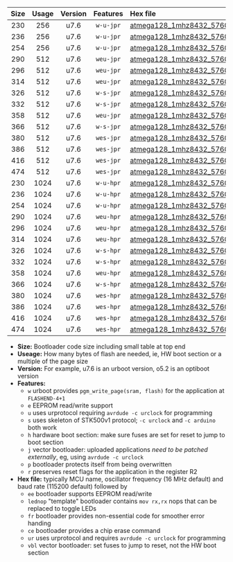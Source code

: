 |Size|Usage|Version|Features|Hex file|
|:-:|:-:|:-:|:-:|:--|
|230|256|u7.6|`w-u-jpr`|[atmega128_1mhz8432_57600bps_ur_vbl.hex](https://raw.githubusercontent.com/stefanrueger/urboot/main//atmega128_1mhz8432_57600bps_ur_vbl.hex)|
|236|256|u7.6|`w-u-jpr`|[atmega128_1mhz8432_57600bps_lednop_ur_vbl.hex](https://raw.githubusercontent.com/stefanrueger/urboot/main//atmega128_1mhz8432_57600bps_lednop_ur_vbl.hex)|
|254|256|u7.6|`w-u-jpr`|[atmega128_1mhz8432_57600bps_lednop_fr_ur_vbl.hex](https://raw.githubusercontent.com/stefanrueger/urboot/main//atmega128_1mhz8432_57600bps_lednop_fr_ur_vbl.hex)|
|290|512|u7.6|`weu-jpr`|[atmega128_1mhz8432_57600bps_ee_ur_vbl.hex](https://raw.githubusercontent.com/stefanrueger/urboot/main//atmega128_1mhz8432_57600bps_ee_ur_vbl.hex)|
|296|512|u7.6|`weu-jpr`|[atmega128_1mhz8432_57600bps_ee_lednop_ur_vbl.hex](https://raw.githubusercontent.com/stefanrueger/urboot/main//atmega128_1mhz8432_57600bps_ee_lednop_ur_vbl.hex)|
|314|512|u7.6|`weu-jpr`|[atmega128_1mhz8432_57600bps_ee_lednop_fr_ur_vbl.hex](https://raw.githubusercontent.com/stefanrueger/urboot/main//atmega128_1mhz8432_57600bps_ee_lednop_fr_ur_vbl.hex)|
|326|512|u7.6|`w-s-jpr`|[atmega128_1mhz8432_57600bps_vbl.hex](https://raw.githubusercontent.com/stefanrueger/urboot/main//atmega128_1mhz8432_57600bps_vbl.hex)|
|332|512|u7.6|`w-s-jpr`|[atmega128_1mhz8432_57600bps_lednop_vbl.hex](https://raw.githubusercontent.com/stefanrueger/urboot/main//atmega128_1mhz8432_57600bps_lednop_vbl.hex)|
|358|512|u7.6|`weu-jpr`|[atmega128_1mhz8432_57600bps_ee_lednop_fr_ce_ur_vbl.hex](https://raw.githubusercontent.com/stefanrueger/urboot/main//atmega128_1mhz8432_57600bps_ee_lednop_fr_ce_ur_vbl.hex)|
|366|512|u7.6|`w-s-jpr`|[atmega128_1mhz8432_57600bps_lednop_fr_vbl.hex](https://raw.githubusercontent.com/stefanrueger/urboot/main//atmega128_1mhz8432_57600bps_lednop_fr_vbl.hex)|
|380|512|u7.6|`wes-jpr`|[atmega128_1mhz8432_57600bps_ee_vbl.hex](https://raw.githubusercontent.com/stefanrueger/urboot/main//atmega128_1mhz8432_57600bps_ee_vbl.hex)|
|386|512|u7.6|`wes-jpr`|[atmega128_1mhz8432_57600bps_ee_lednop_vbl.hex](https://raw.githubusercontent.com/stefanrueger/urboot/main//atmega128_1mhz8432_57600bps_ee_lednop_vbl.hex)|
|416|512|u7.6|`wes-jpr`|[atmega128_1mhz8432_57600bps_ee_lednop_fr_vbl.hex](https://raw.githubusercontent.com/stefanrueger/urboot/main//atmega128_1mhz8432_57600bps_ee_lednop_fr_vbl.hex)|
|474|512|u7.6|`wes-jpr`|[atmega128_1mhz8432_57600bps_ee_lednop_fr_ce_vbl.hex](https://raw.githubusercontent.com/stefanrueger/urboot/main//atmega128_1mhz8432_57600bps_ee_lednop_fr_ce_vbl.hex)|
|230|1024|u7.6|`w-u-hpr`|[atmega128_1mhz8432_57600bps_ur.hex](https://raw.githubusercontent.com/stefanrueger/urboot/main//atmega128_1mhz8432_57600bps_ur.hex)|
|236|1024|u7.6|`w-u-hpr`|[atmega128_1mhz8432_57600bps_lednop_ur.hex](https://raw.githubusercontent.com/stefanrueger/urboot/main//atmega128_1mhz8432_57600bps_lednop_ur.hex)|
|254|1024|u7.6|`w-u-hpr`|[atmega128_1mhz8432_57600bps_lednop_fr_ur.hex](https://raw.githubusercontent.com/stefanrueger/urboot/main//atmega128_1mhz8432_57600bps_lednop_fr_ur.hex)|
|290|1024|u7.6|`weu-hpr`|[atmega128_1mhz8432_57600bps_ee_ur.hex](https://raw.githubusercontent.com/stefanrueger/urboot/main//atmega128_1mhz8432_57600bps_ee_ur.hex)|
|296|1024|u7.6|`weu-hpr`|[atmega128_1mhz8432_57600bps_ee_lednop_ur.hex](https://raw.githubusercontent.com/stefanrueger/urboot/main//atmega128_1mhz8432_57600bps_ee_lednop_ur.hex)|
|314|1024|u7.6|`weu-hpr`|[atmega128_1mhz8432_57600bps_ee_lednop_fr_ur.hex](https://raw.githubusercontent.com/stefanrueger/urboot/main//atmega128_1mhz8432_57600bps_ee_lednop_fr_ur.hex)|
|326|1024|u7.6|`w-s-hpr`|[atmega128_1mhz8432_57600bps.hex](https://raw.githubusercontent.com/stefanrueger/urboot/main//atmega128_1mhz8432_57600bps.hex)|
|332|1024|u7.6|`w-s-hpr`|[atmega128_1mhz8432_57600bps_lednop.hex](https://raw.githubusercontent.com/stefanrueger/urboot/main//atmega128_1mhz8432_57600bps_lednop.hex)|
|358|1024|u7.6|`weu-hpr`|[atmega128_1mhz8432_57600bps_ee_lednop_fr_ce_ur.hex](https://raw.githubusercontent.com/stefanrueger/urboot/main//atmega128_1mhz8432_57600bps_ee_lednop_fr_ce_ur.hex)|
|366|1024|u7.6|`w-s-hpr`|[atmega128_1mhz8432_57600bps_lednop_fr.hex](https://raw.githubusercontent.com/stefanrueger/urboot/main//atmega128_1mhz8432_57600bps_lednop_fr.hex)|
|380|1024|u7.6|`wes-hpr`|[atmega128_1mhz8432_57600bps_ee.hex](https://raw.githubusercontent.com/stefanrueger/urboot/main//atmega128_1mhz8432_57600bps_ee.hex)|
|386|1024|u7.6|`wes-hpr`|[atmega128_1mhz8432_57600bps_ee_lednop.hex](https://raw.githubusercontent.com/stefanrueger/urboot/main//atmega128_1mhz8432_57600bps_ee_lednop.hex)|
|416|1024|u7.6|`wes-hpr`|[atmega128_1mhz8432_57600bps_ee_lednop_fr.hex](https://raw.githubusercontent.com/stefanrueger/urboot/main//atmega128_1mhz8432_57600bps_ee_lednop_fr.hex)|
|474|1024|u7.6|`wes-hpr`|[atmega128_1mhz8432_57600bps_ee_lednop_fr_ce.hex](https://raw.githubusercontent.com/stefanrueger/urboot/main//atmega128_1mhz8432_57600bps_ee_lednop_fr_ce.hex)|

- **Size:** Bootloader code size including small table at top end
- **Useage:** How many bytes of flash are needed, ie, HW boot section or a multiple of the page size
- **Version:** For example, u7.6 is an urboot version, o5.2 is an optiboot version
- **Features:**
  + `w` urboot provides `pgm_write_page(sram, flash)` for the application at `FLASHEND-4+1`
  + `e` EEPROM read/write support
  + `u` uses urprotocol requiring `avrdude -c urclock` for programming
  + `s` uses skeleton of STK500v1 protocol; `-c urclock` and `-c arduino` both work
  + `h` hardware boot section: make sure fuses are set for reset to jump to boot section
  + `j` vector bootloader: uploaded applications *need to be patched externally*, eg, using `avrdude -c urclock`
  + `p` bootloader protects itself from being overwritten
  + `r` preserves reset flags for the application in the register R2
- **Hex file:** typically MCU name, oscillator frequency (16 MHz default) and baud rate (115200 default) followed by
  + `ee` bootloader supports EEPROM read/write
  + `lednop` "template" bootloader contains `mov rx,rx` nops that can be replaced to toggle LEDs
  + `fr` bootloader provides non-essential code for smoother error handing
  + `ce` bootloader provides a chip erase command
  + `ur` uses urprotocol and requires `avrdude -c urclock` for programming
  + `vbl` vector bootloader: set fuses to jump to reset, not the HW boot section
